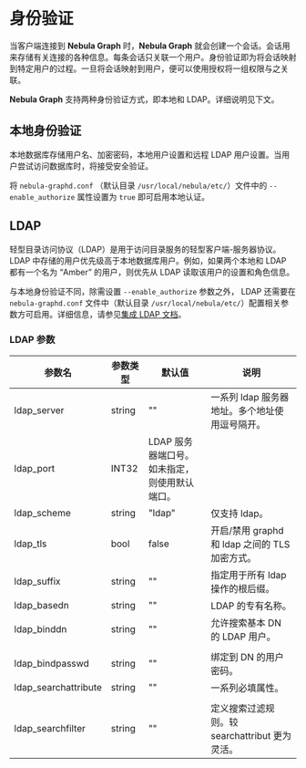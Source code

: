 # 身份验证

当客户端连接到 **Nebula Graph** 时，**Nebula Graph** 就会创建一个会话。会话用来存储有关连接的各种信息。每条会话只关联一个用户。身份验证即为将会话映射到特定用户的过程。一旦将会话映射到用户，便可以使用授权将一组权限与之关联。

**Nebula Graph** 支持两种身份验证方式，即本地和 LDAP。详细说明见下文。

## 本地身份验证

本地数据库存储用户名、加密密码，本地用户设置和远程 LDAP 用户设置。当用户尝试访问数据库时，将接受安全验证。

将 `nebula-graphd.conf` （默认目录 `/usr/local/nebula/etc/`）文件中的 `--enable_authorize` 属性设置为 `true` 即可启用本地认证。

## LDAP

轻型目录访问协议（LDAP）是用于访问目录服务的轻型客户端-服务器协议。 LDAP 中存储的用户优先级高于本地数据库用户。例如，如果两个本地和 LDAP 都有一个名为 “Amber” 的用户，则优先从 LDAP 读取该用户的设置和角色信息。

与本地身份验证不同，除需设置 `--enable_authorize` 参数之外， LDAP 还需要在 `nebula-graphd.conf` 文件中（默认目录 `/usr/local/nebula/etc/`）配置相关参数方可启用。详细信息，请参见[集成 LDAP 文档](LDAP.md)。

### LDAP 参数

| 参数名               | 参数类型 | 默认值                                        | 说明                                           |
| -------------------- | -------- | --------------------------------------------- | ---------------------------------------------- |
| ldap_server          | string   | ""                                            | 一系列 ldap 服务器地址。多个地址使用逗号隔开。 |
| ldap_port            | INT32    | LDAP 服务器端口号。如未指定，则使用默认端口。 |
| ldap_scheme          | string   | "ldap"                                        | 仅支持 ldap。                                  |
| ldap_tls             | bool     | false                                         | 开启/禁用 graphd 和 ldap 之间的 TLS 加密方式。 |
| ldap_suffix          | string   | ""                                            | 指定用于所有 ldap 操作的根后缀。               |
| ldap_basedn          | string   | ""                                            | LDAP 的专有名称。                              |
| ldap_binddn          | string   | ""                                            | 允许搜索基本 DN 的 LDAP 用户。                 |
|                      |
| ldap_bindpasswd      | string   | ""                                            | 绑定到 DN 的用户密码。                         |
| ldap_searchattribute | string   | ""                                            | 一系列必填属性。                               |
|                      |
| ldap_searchfilter    | string   | ""                                            | 定义搜索过滤规则。较 searchattribut 更为灵活。 |

<!-- ### ObjectClass

| objectClass        | 含义                                               |
| ------------------ | -------------------------------------------------- |
| olcGlobal          | 全局配置文件类型，主要是 `cn=config.ldif` 的配置项 |
| top                | 顶层对象                                           |
| organization       | 组织，比如公司名称，顶层对象                       |
| organizationalUnit | 一个目录节点，通常是 group，或者部门               |
| inetOrgPerson      | 真正的用户节点类型，person 类型，叶子节点          |
| groupOfNames       | 分组的类型，标记一个 group 节点                    |
| olcModuleList      | 配置模块的对象                                     |

### LDAP 关键字

| 关键字 | 英文全称           | 含义                                                                                                                                               |
| ------ | ------------------ | -------------------------------------------------------------------------------------------------------------------------------------------------- |
| dc     | Domain Component   | 域名，其格式是将完整的域名分成几部分，如域名为 example.com 变成 dc=example,dc=com                                                                  |
| uid    | User Id            | 用户 ID，如“tom”                                                                                                                                   |
| ou     | Organization Unit  | 组织单位，类似于 Linux 文件系统中的子目录，它是一个容器对象，组织单位可以包含其他各种对象（包括其他组织单元），如 “market”                         |
| cn     | Common Name        | 公共名称，如 “Thomas Johnson”                                                                                                                      |
| sn     | Surname            | 姓，如 “Johnson”                                                                                                                                   |
| dn     | Distinguished Name | 惟一辨别名，类似于 Linux 文件系统中的绝对路径，每个对象都有一个惟一的名称，如 “uid= tom,ou=market,dc=example,dc=com”，在一个目录树中 DN 总是惟一的 |
| rdn    | Relative dn        | 相对辨别名，类似于文件系统中的相对路径，它是与目录树结构无关的部分，如 “uid=tom” 或 “cn= Thomas Johnson”                                           |
| c      | Country            | 国家，如 “CN” 或 “US” 等。                                                                                                                         |
| o      | Organization       | 组织名，如 “Example, Inc.”                                                                                                                         | -->

